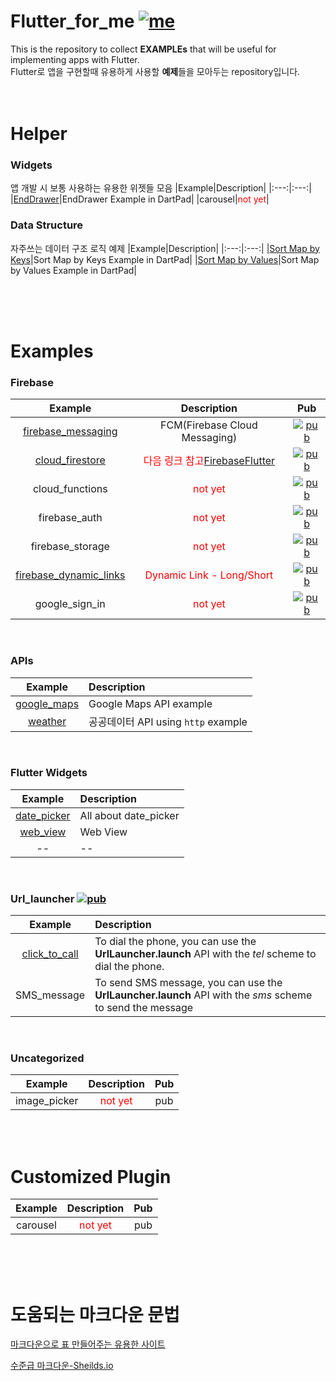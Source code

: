 # Flutter_for_me [![me](https://img.shields.io/badge/YHK-May2nd-FF3E3E.svg)](https://yunhankyu.github.io/)
This is the repository to collect **EXAMPLEs** that will be useful for implementing apps with Flutter.
<br />Flutter로 앱을 구현할때 유용하게 사용할 **예제**들을 모아두는 repository입니다. 
<br /><br /><br />


# Helper

### Widgets
앱 개발 시 보통 사용하는 유용한 위젯들 모음
|Example|Description|
|:---:|:---:|
|[EndDrawer](https://dartpad.dev/b6409e10de32b280b8938aa75364fa7b)|EndDrawer Example in DartPad|
|carousel|<span style="color:red">not yet</span>|

### Data Structure
자주쓰는 데이터 구조 로직 예제
|Example|Description|
|:---:|:---:|
|[Sort Map by Keys](https://dartpad.dev/215ba63265350c02dfbd586dfd30b8c3)|Sort Map by Keys Example in DartPad|
|[Sort Map by Values](https://dartpad.dev/215ba63265350c02dfbd586dfd30b8c3)|Sort Map by Values Example in DartPad|

<br /><br /><br />

# Examples



### Firebase
|Example|Description|Pub|
|:---:|:---:|:---:|
|[firebase_messaging](https://github.com/YUNHANKYU/Flutter_FCM_push_notification)|FCM(Firebase Cloud Messaging)|[![pub](https://img.shields.io/badge/pub-v7.0.3-orange.svg)](https://pub.dev/packages/firebase_messaging)|
|[cloud_firestore](https://github.com/YUNHANKYU/FirebaseFlutter_Firestore_example)|<span style="color:red">다음 링크 참고</span>[FirebaseFlutter](https://firebase.flutter.dev/)|[![pub](https://img.shields.io/badge/pub-v0.14.3+1-orange.svg)](https://pub.dev/packages/cloud_firestore)|
|cloud_functions|<span style="color:red">not yet</span>|[![pub](https://img.shields.io/badge/pub-v0.4.0-orange.svg)](https://pub.dev/packages/cloud_functions)|
|firebase_auth|<span style="color:red">not yet</span>|[![pub](https://img.shields.io/badge/pub-v0.11.1+6-orange.svg)](https://pub.dev/packages/firebase_auth)|
|firebase_storage|<span style="color:red">not yet</span>|[![pub](https://img.shields.io/badge/pub-v3.0.1-orange.svg)](https://pub.dev/packages/firebase_storage)|
|[firebase_dynamic_links](https://github.com/YUNHANKYU/Flutter_Firebase_Dynamic_Link)|<span style="color:red">Dynamic Link - Long/Short</span>|[![pub](https://img.shields.io/badge/pub-v0.6.2-orange.svg)](https://pub.dev/packages/firebase_dynamic_links)|
|google_sign_in|<span style="color:red">not yet</span>|[![pub](https://img.shields.io/badge/pub-v4.0.2-orange.svg)](https://pub.dev/packages/google_sign_in)|

<br />

### APIs
|Example|Description|
|:---:|:---|
|[google_maps](https://github.com/YUNHANKYU/Flutter_Google_Maps)|Google Maps API example|
|[weather](https://github.com/YUNHANKYU/Flutter_Weather) | 공공데이터 API using `http` example |

<br />

### Flutter Widgets
|Example|Description|
|:---:|:---|
|[date_picker](https://github.com/YUNHANKYU/Flutter_Calendar)|All about date_picker|
|[web_view](https://github.com/YUNHANKYU/Flutter_WebView)|Web View|
| -- | -- |

<br />


### Url_launcher [![pub](https://img.shields.io/badge/pub-v5.0.3-orange.svg)](https://pub.dev/packages/url_launcher)
|Example|Description|
|:---:|:---|
|[click_to_call](https://github.com/YUNHANKYU/Flutter_Phone_Call)|To dial the phone, you can use the **UrlLauncher.launch** API with the *tel* scheme to dial the phone.|
|SMS_message|To send SMS message, you can use the **UrlLauncher.launch** API with the *sms* scheme to send the message|

<br />

### Uncategorized
|Example|Description|Pub|
|:---:|:---:|:---:|
|image_picker|<span style="color:red">not yet</span>|pub|


<br /><br />

# Customized Plugin
|Example|Description|Pub|
|:---:|:---:|:---:|
|carousel|<span style="color:red">not yet</span>|pub|

<br /><br /><br />


# 도움되는 마크다운 문법
[마크다운으로 표 만들어주는 유용한 사이트](http://www.tablesgenerator.com/markdown_tables)

[수준급 마크다운-Sheilds.io](https://newhiwoong.github.io/%EA%B8%B0%ED%83%80%20%EC%A0%95%EB%B3%B4%20%EA%B3%B5%EC%9C%A0/%EC%88%98%EC%A4%80%EA%B8%89%EC%9D%98-Github-README.md-%EC%9E%91%EC%84%B1%ED%95%98%EA%B8%B0)

